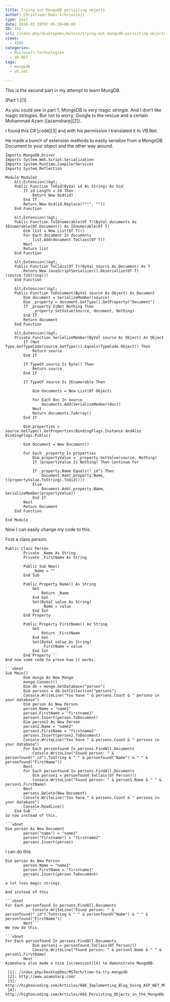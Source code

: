 ```yaml
---
title: Trying out MongoDB persisting objects
author: Christiaan Baes (chrissie1)
type: post
date: 2010-03-28T07:05:38+00:00
ID: 742
url: /index.php/desktopdev/mstech/trying-out-mongodb-persisting-objects/
views:
  - 4595
categories:
  - Microsoft Technologies
  - VB.NET
tags:
  - mongodb
  - vb.net

---
```

This is the second part in my attempt to learn MongDB.

[Part 1.][1] 

As you could see in part 1, MongoDB is very magic stringie. And I don&#8217;t like magic stringies. But not to worry, Google to the rescue and a certain Mohammad Azam ([azamsharp][2]). 

I found this C# [code][3] and with his permission I translated it to VB.Net.

He made a bunch of extension methods to easliy serialize from a MongoDB Document to your object and the other way around.

```vbnet
Imports MongoDB.Driver
Imports System.Web.Script.Serialization
Imports System.Runtime.CompilerServices
Imports System.Reflection

Module Module2
    &lt;Extension()&gt; _
    Public Function ToOid(ByVal id As String) As Oid
        If id.Length = 24 Then
            Return New Oid(id)
        End If
        Return New Oid(id.Replace("""", ""))
    End Function

    &lt;Extension()&gt; _
    Public Function ToIEnumerable(Of T)(ByVal documents As IEnumerable(Of Document)) As IEnumerable(Of T)
        Dim list = New List(Of T)()
        For Each document In documents
            list.Add(document.ToClass(Of T))
        Next
        Return list
    End Function

    &lt;Extension()&gt; _
    Public Function ToClass(Of T)(ByVal source As Document) As T
        Return New JavaScriptSerializer().Deserialize(Of T)(source.ToString())
    End Function

    &lt;Extension()&gt; _
    Public Function ToDocument(ByVal source As Object) As Document
        Dim document = SerializeMember(source)
        Dim _property = document.GetType().GetProperty("Document")
        If _property IsNot Nothing Then
            _property.SetValue(source, document, Nothing)
        End If
        Return document
    End Function

    &lt;Extension()&gt; _
    Private Function SerializeMember(ByVal source As Object) As Object
        If (Not Type.GetTypeCode(source.GetType()).Equals(TypeCode.Object)) Then
            Return source
        End If

        If TypeOf source Is Byte() Then
            Return source
        End If

        If TypeOf source Is IEnumerable Then

            Dim documents = New List(Of Object)

            For Each doc In source
                documents.Add(SerializeMember(doc))
            Next
            Return documents.ToArray()
        End If

        Dim properties = source.GetType().GetProperties(BindingFlags.Instance AndAlso BindingFlags.Public)

        Dim Document = New Document()

        For Each _property In properties
            Dim propertyValue = _property.GetValue(source, Nothing)
            If (propertyValue Is Nothing) Then Continue For

            If _property.Name.Equals("_id") Then
                Document.Add(_property.Name, ((propertyValue.ToString).ToOid()))
            Else
                Document.Add(_property.Name, SerializeMember(propertyValue))
            End If
        Next
        Return Document
    End Function

End Module
```
Now I can easily change my code to this.

First a class person.

```vbnet
Public Class Person
        Private _Name As String
        Private _FirstName As String

        Public Sub New()
            _Name = ""
        End Sub

        Public Property Name() As String
            Get
                Return _Name
            End Get
            Set(ByVal value As String)
                _Name = value
            End Set
        End Property

        Public Property FirstName() As String
            Get
                Return _FirstName
            End Get
            Set(ByVal value As String)
                _FirstName = value
            End Set
        End Property```
And now some code to prove how it works.

```vbnet
Sub Main()
        Dim mongo As New Mongo
        mongo.Connect()
        Dim db = mongo.GetDatabase("person")
        Dim persons = db.GetCollection("persons")
        Console.WriteLine("You have " & persons.Count & " persons in your database")
        Dim person As New Person
        person.Name = "name1"
        person.FirstName = "firstname1"
        persons.Insert(person.ToDocument)
        Dim person2 As New Person
        person2.Name = "name2"
        person2.FirstName = "firstname2"
        persons.Insert(person2.ToDocument)
        Console.WriteLine("You have " & persons.Count & " persons in your database")
        For Each personfound In persons.FindAll.Documents
            Console.WriteLine("Found person: " & personfound("_id").ToString & " " & personfound("Name") & " " & personfound("FirstName"))
        Next
        For Each personfound In persons.FindAll.Documents
            Dim person1 = personfound.ToClass(Of Person)()
            Console.WriteLine("Found person: " & person1.Name & " " & person1.FirstName)
        Next
        persons.Delete(New Document)
        Console.WriteLine("You have " & persons.Count & " persons in your database")
        Console.ReadLine()
    End Sub```
So now instead of this.

```vbnet
Dim person As New Document
        person("name") = "name1"
        person("firstname") = "firstname2"
        persons.Insert(person)
```
I can do this

```vbnet
Dim person As New Person
        person.Name = "name1"
        person.FirstName = "firstname1"
        persons.Insert(person.ToDocument)
        ```
a lot less magic strings.

And instead of this

```vbnet
For Each personfound In persons.FindAll.Documents
            Console.WriteLine("Found person: " & personfound("_id").ToString & " " & personfound("Name") & " " & personfound("FirstName"))
        Next```
We now do this.

```vbnet
For Each personfound In persons.FindAll.Documents
            Dim person1 = personfound.ToClass(Of Person)()
            Console.WriteLine("Found person: " & person1.Name & " " & person1.FirstName)
        Next```
Azamsharp also made a nice [screencast][4] to demonstrate MongoDB.

 [1]: /index.php/DesktopDev/MSTech/time-to-try-mongodb
 [2]: http://www.azamsharp.com/
 [3]: http://highoncoding.com/Articles/686_Implementing_Blog_Using_ASP_NET_MVC_and_MongoDb.aspx
 [4]: http://highoncoding.com/Articles/685_Persisting_Objects_in_the_MongoDb_Database_Using_C__Driver.aspx